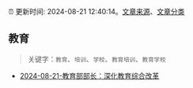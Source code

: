 :alarm_clock: 更新时间: 2024-08-21 12:40:14。[文章来源](/README.md)、[文章分类](/TAGS.md)

## 教育


> 关键字：`教育`、`培训`、`学校`、`教育培训`、`教育学校`



- [2024-08-21-教育部部长：深化教育综合改革](https://www.cls.cn/detail/1770754) 
